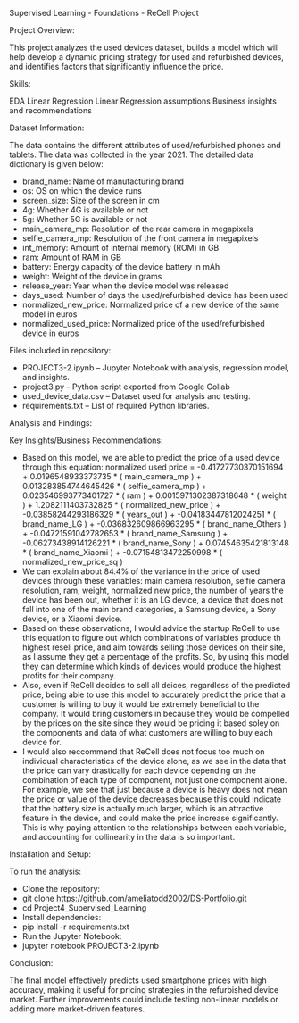 Supervised Learning - Foundations - ReCell Project

Project Overview:

This project analyzes the used devices dataset, builds a model which will help develop a dynamic pricing strategy for used and refurbished devices, and identifies factors that significantly influence the price.

Skills:

EDA
Linear Regression
Linear Regression assumptions
Business insights and recommendations


Dataset Information:

The data contains the different attributes of used/refurbished phones and tablets. The data was collected in the year 2021. The detailed data dictionary is given below:


- brand_name: Name of manufacturing brand
- os: OS on which the device runs
- screen_size: Size of the screen in cm
- 4g: Whether 4G is available or not
- 5g: Whether 5G is available or not
- main_camera_mp: Resolution of the rear camera in megapixels
- selfie_camera_mp: Resolution of the front camera in megapixels
- int_memory: Amount of internal memory (ROM) in GB
- ram: Amount of RAM in GB
- battery: Energy capacity of the device battery in mAh
- weight: Weight of the device in grams
- release_year: Year when the device model was released
- days_used: Number of days the used/refurbished device has been used
- normalized_new_price: Normalized price of a new device of the same model in euros
- normalized_used_price: Normalized price of the used/refurbished device in euros


Files included in repository:

- PROJECT3-2.ipynb – Jupyter Notebook with analysis, regression model, and insights.
- project3.py - Python script exported from Google Collab
- used_device_data.csv – Dataset used for analysis and testing.
- requirements.txt – List of required Python libraries.


Analysis and Findings:

Key Insights/Business Recommendations:

- Based on this model, we are able to predict the price of a used device through this equation: normalized used price = -0.41727730370151694 + 0.0196548933373735 * ( main_camera_mp ) + 0.013283854744645426 * ( selfie_camera_mp ) + 0.023546993773401727 * ( ram ) + 0.0015971302387318648 * ( weight ) + 1.2082111403732825 * ( normalized_new_price ) + -0.03858244293186329 * ( years_out ) + -0.04183447812024251 * ( brand_name_LG ) + -0.036832609866963295 * ( brand_name_Others ) + -0.04721591042782653 * ( brand_name_Samsung ) + -0.06273438914126221 * ( brand_name_Sony ) + 0.07454635421813148 * ( brand_name_Xiaomi ) + -0.07154813472250998 * ( normalized_new_price_sq )
- We can explain about 84.4% of the variance in the price of used devices through these variables: main camera resolution, selfie camera resolution, ram, weight, normalized new price, the number of years the device has been out, whether it is an LG device, a device that does not fall into one of the main brand categories, a Samsung device, a Sony device, or a Xiaomi device.
- Based on these observations, I would advice the startup ReCell to use this equation to figure out which combinations of variables produce th highest resell price, and aim towards selling those devices on their site, as I assume they get a percentage of the profits. So, by using this model they can determine which kinds of devices would produce the highest profits for their company.
- Also, even if ReCell decides to sell all deices, regardless of the predicted price, being able to use this model to accurately predict the price that a customer is willing to buy it would be extremely beneficial to the company. It would bring customers in because they would be compelled by the prices on the site since they would be pricing it based soley on the components and data of what customers are willing to buy each device for.
- I would also reccommend that ReCell does not focus too much on individual characteristics of the device alone, as we see in the data that the price can vary drastically for each device depending on the combination of each type of component, not just one component alone. For example, we see that just because a device is heavy does not mean the price or value of the device decreases because this could indicate that the battery size is actually much larger, which is an attractive feature in the device, and could make the price increase significantly. This is why paying attention to the relationships between each variable, and accounting for collinearity in the data is so important.


Installation and Setup:

To run the analysis:

- Clone the repository:
- git clone https://github.com/ameliatodd2002/DS-Portfolio.git
- cd Project4_Supervised_Learning
- Install dependencies:
- pip install -r requirements.txt
- Run the Jupyter Notebook:
- jupyter notebook PROJECT3-2.ipynb


Conclusion:

The final model effectively predicts used smartphone prices with high accuracy, making it useful for pricing strategies in the refurbished device market. Further improvements could include testing non-linear models or adding more market-driven features.

